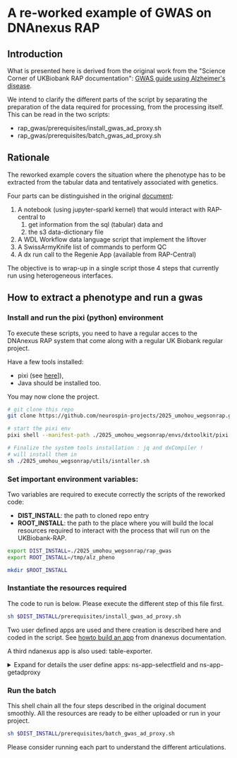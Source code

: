 # A re-worked example of GWAS on DNAnexus RAP

## Introduction
What is presented here is derived from the original work from the "Science Corner of UKBiobank RAP documentation": [GWAS guide using Alzheimer's disease](https://dnanexus.gitbook.io/uk-biobank-rap/science-corner/gwas-using-alzheimers-disease).
 
 We intend to clarify the different parts of the script by separating the preparation of the data required for processing, from the processing itself. This can be read in the two scripts:
 - rap_gwas/prerequisites/install_gwas_ad_proxy.sh
 - rap_gwas/prerequisites/batch_gwas_ad_proxy.sh

## Rationale
The reworked example covers the situation where the phenotype has to be extracted from the tabular data and tentatively associated with genetics.

Four parts can be distinguished in the original [document](https://dnanexus.gitbook.io/uk-biobank-rap/science-corner/gwas-using-alzheimers-disease): 
1. A notebook  (using jupyter-sparkl kernel) that would interact with RAP-central to 
   1. get information from the sql (tabular) data and 
   2. the s3 data-dictionary file
2. A WDL Workflow data language script that implement the liftover
3. A SwissArmyKnife list of commands to perform QC
4. A dx run call to the Regenie App (available from RAP-Central)


The objective is to wrap-up in a single script those 4 steps that currently run using heterogeneous interfaces.

## How to extract a phenotype and run a gwas

### Install and run the pixi (python) environment
To execute these scripts, you need to have a regular acces to the DNAnexus RAP system that come along with a regular UK Biobank regular project.

Have a few tools installed:
- pixi (see [here](https://pixi.sh/dev/installation/)]),
- Java should be installed too.

You may now clone the project.

```bash
# git clone this repo
git clone https://github.com/neurospin-projects/2025_umohou_wegsonrap.git

# start the pixi env
pixi shell --manifest-path ./2025_umohou_wegsonrap/envs/dxtoolkit/pixi.toml 

# Finalize the system tools installation : jq and dxCompiler !
# will install them in  
sh ./2025_umohou_wegsonrap/utils/isntaller.sh
```

### Set important environment variables:
Two variables are required to execute correctly the scripts of the reworked code:
- **DIST_INSTALL**: the path to cloned repo entry
- **ROOT_INSTALL**: the path to the place where you will build the local resources required to interact with the process that will run on the UKBiobank-RAP.

```bash
export DIST_INSTALL=./2025_umohou_wegsonrap/rap_gwas
export ROOT_INSTALL=/tmp/alz_pheno

mkdir $ROOT_INSTALL
```
### Instantiate the resources required

The code to run is below. Please execute the different step of this file first.

```bash
sh $DIST_INSTALL/prerequisites/install_gwas_ad_proxy.sh
```

Two user defined apps are used and there creation is described here and coded in the script. See [howto build an app](https://academy.dnanexus.com/buildingapplets/python/python_wc) from dnanexus documentation.

A third ndanexus app is also used: table-exporter.

<details><summary>Expand for details the user define apps: ns-app-selectfield and ns-app-getadproxy</summary>


#### ns-app-selectfields

This app will manage the query of the data-dictionary file available from RAP-central. The data disctionnary starts from the "datasource" which is the "refreshable" view of the UK Biobank data.

Set a ROOT_INSTALL variable
```bash
export DIST_INSTALL=<git-entry>/full_pipelines/GWAS_AD_PROXY
export ROOT_INSTALL=/tmp/alz_pheno

mkdir $ROOT_INSTALL/scripts
```

Create the template for the app. The wizard will create a skeleton. The input and output variables of the app are specified in $DIST_INSTALL/prerequisites/selectfield.json

```bash
cd $ROOT_INSTALL/scripts
rm -rf $ROOT_INSTALL/scripts/ns-app-selectfield
dx-app-wizard --json-file $DIST_INSTALL/prerequisites/selectfield.json << EOF


20m
Python
y
y
mem1_ssd1_v2_x16
EOF
# answer are the defaults value, 
# but Python for language, 
# but Internet (yes)
# but access projec (yes)
# 20m for timeout,
# and mem1_ssd1_v2_x16 for instance_type
tree ns-app-selectfield
# should display
ns-app-selectfield/
├── dxapp.json
├── Readme.developer.md
├── Readme.md
├── resources
├── src
│   └── ns-app-selectfield.py
└── test
    └── test.py
```

Then edit the src/ns-app-selectfield.py code look at the sekeleton first and see how it was modified.
```sh
cat $ROOT_INSTALL/scripts/ns-app-selectfield/src/ns-app-selectfield.py

cp $DIST_INSTALL/prerequisites/selectfield_template.py \
   $ROOT_INSTALL/scripts/ns-app-selectfield/src/ns-app-selectfield.py
```

Then edit the $ROOT_INSTALL/scripts/ns-app-selectfield/dxap.json and add in the runSpecs part, and fix the regionalOptions with.

```json
    "execDepends": [
      {"name": "pandas",
       "package_manager": "pip"}
    ],

  "regionalOptions": {
    "aws:eu-west-2": {
      "systemRequirements": {
        "*": {
          "instanceType": "mem1_ssd1_v2_x16"
        }
      }
    }
  }
```
Or you can run these lines to patch the dxapp.json
```bash
python $DIST_INSTALL/prerequisites/patch_app_selectfiled.py
``` 

Then "compile" the app ns-app-selectfield. It will be uploaded in /commons/ns-app/

```bash
cd $ROOT_INSTALL/scripts
ls
#ns-app-selectfiled
 
$DIST_INSTALL/prerequisites/build-ns-app-selectfield.sh ns-app-selectfiled
# reply applet-id applet-XXXXXXXXXXXXXXXXXXXXXXXXXX
```


#### ns-app-getadproxy



This app will interpret the result of a table-export csv file ouput. This app will interpret the existence of AD status in ascending of a given persons (their father or mother) to proxyfy an AD risk.

Set a ROOT_INSTALL variable
```
ROOT_INSTALL=/neurospin/brainomics/25_UM_Rap_Transition/gits/2025_amohou_wegsonrap/full_pipelines/GWAS_AD_PROXY
```

Create the template for the app.

```bash
cd $ROOT_INSTALL/scripts
dx-app-wizard --json-file $ROOT_INSTALL/prerequisites/getadproxy.json
# anser are the defaults value, 
# but Python for language, 
# 20m for timeout,
# and mem1_ssd1_v2_x16 for instance_type
tree ns-app-prolog
# should display
ns-app-prolog/
├── dxapp.json
├── Readme.developer.md
├── Readme.md
├── resources
├── src
│   └── ns-app-prolog.py
└── test
    └── test.py
```

Then edit the dxap.json and add in the runSpecs part.
```json
    "execDepends": [
      {"name": "pandas",
       "package_manager": "pip"}
    ],
```
And fix the regionalOptions with
```json
  "regionalOptions": {
    "aws:eu-west-2": {
      "systemRequirements": {
        "*": {
          "instanceType": "mem1_ssd1_v2_x16"
        }
      }
    }
  }
```


</details>

### Run the batch

This shell chain all the four steps described in the original document smoothly. All the resources are ready to be either uploaded or run in your project.


```bash
sh $DIST_INSTALL/prerequisites/batch_gwas_ad_proxy.sh
```

Please consider running each part to understand the different articulations.
